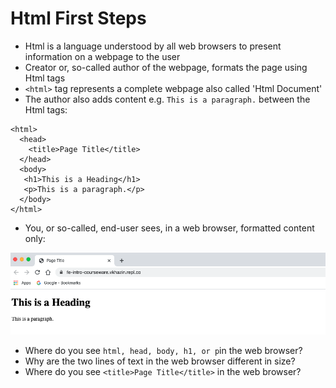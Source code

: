 # Html First Steps

* Html is a language understood by all web browsers to present information on a webpage to the user
* Creator or, so-called author of the webpage, formats the page using Html tags
* `<html>` tag represents a complete webpage also called 'Html Document'
* The author also adds content e.g. `This is a paragraph.` between the Html tags:

```
<html>
  <head>
    <title>Page Title</title>
  </head>
  <body>
   <h1>This is a Heading</h1>
   <p>This is a paragraph.</p>
  </body>
</html>
```

* You, or so-called, end-user sees, in a web browser, formatted content only:

![](/assets/html.png)

* Where do you see `html, head, body, h1, or p`in the web browser?
* Why are the two lines of text in the web browser different in size?
* Where do you see `<title>Page Title</title>` in the web browser?



